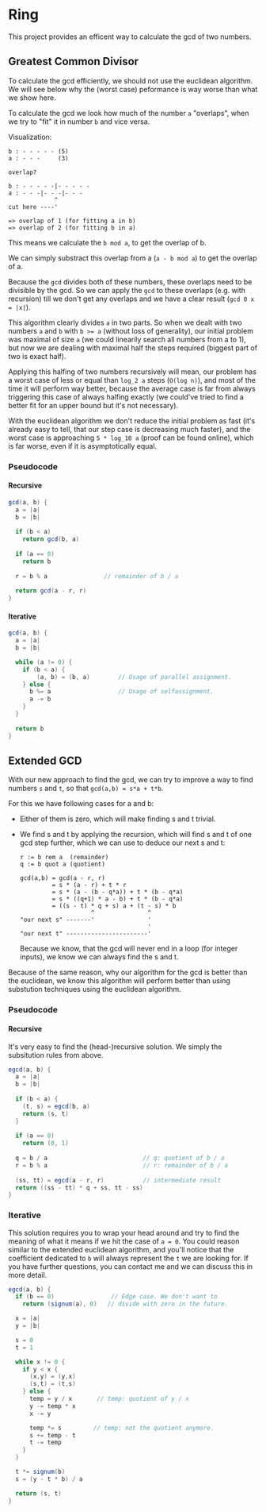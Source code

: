 # Ring
This project provides an efficent way
to calculate the gcd of two numbers.

## Greatest Common Divisor
To calculate the gcd efficiently,
we should not use the euclidean algorithm.
We will see below why the (worst case) peformance is way
worse than what we show here.

To calculate the gcd we look
how much of the number `a` "overlaps",
when we try to "fit" it in number `b`
and vice versa.

Visualization:
```
b : - - - - - (5)
a : - - -     (3)

overlap?

b : - - - - -|- - - - -
a : - - -|- - -|- - -
             ^
cut here ----'

=> overlap of 1 (for fitting a in b)
=> overlap of 2 (for fitting b in a)

```

This means we calculate the `b mod a`,
to get the overlap of b.

We can simply substract this overlap
from a (`a - b mod a`) to get the overlap of a.


Because the `gcd` divides both of these numbers,
these overlaps need to be divisible by the gcd.
So we can apply the `gcd` to these overlaps 
(e.g. with recursion) till we don't get any overlaps
and we have a clear result (`gcd 0 x = |x|`).

This algorithm clearly divides `a` in two parts.
So when we dealt with two numbers `a` and `b`
with `b >= a` (without loss of generality), 
our initial problem was maximal of size `a` 
(we could linearily search all numbers from a to 1),
but now we are dealing with maximal half the steps
required (biggest part of two is exact half).

Applying this halfing of two numbers recursively
will mean, our problem has a worst case of less or equal than `log_2 a` steps (`O(log n)`),
and most of the time it will perform way better, because the average case
is far from always triggering this case of always halfing exactly 
(we could've tried to find a better fit for an upper bound but it's not necessary).

With the euclidean algorithm we don't reduce the
initial problem as fast (it's already easy to tell,
that our step case is decreasing much faster),
and the worst case is approaching `5 * log_10 a` (proof can be found online),
which is far worse, even if it is asymptotically equal.

### Pseudocode
#### Recursive
```java
gcd(a, b) {
  a = |a|
  b = |b|
  
  if (b < a) 
    return gcd(b, a)
  
  if (a == 0)
    return b
  
  r = b % a                // remainder of b / a
  
  return gcd(a - r, r)
}
```

#### Iterative
```java
gcd(a, b) { 
  a = |a|
  b = |b|

  while (a != 0) {
    if (b < a) {
        (a, b) = (b, a)        // Usage of parallel assignment.
    } else {
      b %= a                   // Usage of selfassignment.
      a -= b
    }
  }
  
  return b
}
```

## Extended GCD
With our new approach to find the gcd, we can try to
improve a way to find numbers `s` and `t`, so that
`gcd(a,b) = s*a + t*b`.

For this we have following cases for a and b:
- Either of them is zero, which will make finding s and t trivial.
- We find s and t by applying the recursion, which will find s and t
  of one gcd step further, which we can use to deduce our next s and t:
  ```
  r := b rem a  (remainder)
  q := b quot a (quotient)

  gcd(a,b) = gcd(a - r, r) 
           = s * (a - r) + t * r
           = s * (a - (b - q*a)) + t * (b - q*a)
           = s * ((q+1) * a - b) + t * (b - q*a)
           = ((s - t) * q + s) a + (t - s) * b
                      ^               ^
  "our next s" -------'               '
                                      ' 
  "our next t" -----------------------'
  ```

    Because we know, that the gcd will never end in a loop (for integer inputs),
    we know we can always find the s and t.

Because of the same reason, why our algorithm for the gcd is better than the euclidean,
we know this algorithm will perform better than using substution techniques
using the euclidean algorithm.

### Pseudocode

#### Recursive

It's very easy to find the (head-)recursive solution.
We simply the subsitution rules from above.

```java
egcd(a, b) {
  a = |a|
  b = |b|
  
  if (b < a) {
    (t, s) = egcd(b, a)
    return (s, t)
  }
  
  if (a == 0)
    return (0, 1)
  
  q = b / a                           // q: quotient of b / a
  r = b % a                           // r: remainder of b / a
  
  (ss, tt) = egcd(a - r, r)           // intermediate result
  return ((ss - tt) * q + ss, tt - ss)
}
```

### Iterative

This solution requires you to wrap your head around
and try to find the meaning of what it means if we
hit the case of `a = 0`. You could reason similar to the
extended euclidean algorithm, and you'll notice that
the coefficient dedicated to `b` will always represent the `t`
we are looking for. If you have further questions, you can
contact me and we can discuss this in more detail.

```java
egcd(a, b) {
  if (b == 0)                // Edge case. We don't want to
    return (signum(a), 0)   // divide with zero in the future.

  x = |a|
  y = |b|

  s = 0
  t = 1

  while x != 0 {
    if y < x {
      (x,y) = (y,x)
      (s,t) = (t,s)
    } else {
      temp = y / x       // temp: quotient of y / x
      y -= temp * x
      x -= y

      temp *= s         // temp: not the quotient anymore.
      s += temp - t
      t -= temp
    }
  }

  t *= signum(b)
  s = (y - t * b) / a

  return (s, t)
}
```
